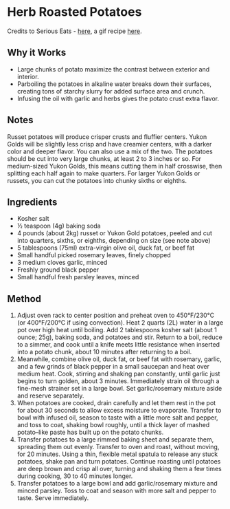 
# Herb Roasted Potatoes # 

Credits to Serious Eats - [here](http://www.seriouseats.com/recipes/2016/12/the-best-roast-potatoes-ever-recipe.html), a gif recipe [here](http://i.imgur.com/wv4rdV9.gifv).

## Why it Works ##

- Large chunks of potato maximize the contrast between exterior and interior.
- Parboiling the potatoes in alkaline water breaks down their surfaces, creating tons of starchy slurry for added surface area and crunch.
- Infusing the oil with garlic and herbs gives the potato crust extra flavor.

## Notes ##

Russet potatoes will produce crisper crusts and fluffier centers. Yukon Golds will be slightly less crisp and have creamier centers, with a darker color and deeper flavor. You can also use a mix of the two. The potatoes should be cut into very large chunks, at least 2 to 3 inches or so. For medium-sized Yukon Golds, this means cutting them in half crosswise, then splitting each half again to make quarters. For larger Yukon Golds or russets, you can cut the potatoes into chunky sixths or eighths.

## Ingredients ##

- Kosher salt
- ½ teaspoon (4g) baking soda
- 4 pounds (about 2kg) russet or Yukon Gold potatoes, peeled and cut into quarters, sixths, or eighths, depending on size (see note above)
- 5 tablespoons (75ml) extra-virgin olive oil, duck fat, or beef fat
- Small handful picked rosemary leaves, finely chopped
- 3 medium cloves garlic, minced
- Freshly ground black pepper
- Small handful fresh parsley leaves, minced

## Method ##

1. Adjust oven rack to center position and preheat oven to 450°F/230°C (or 400°F/200°C if using convection). Heat 2 quarts (2L) water in a large pot over high heat until boiling. Add 2 tablespoons kosher salt (about 1 ounce; 25g), baking soda, and potatoes and stir. Return to a boil, reduce to a simmer, and cook until a knife meets little resistance when inserted into a potato chunk, about 10 minutes after returning to a boil.
2. Meanwhile, combine olive oil, duck fat, or beef fat with rosemary, garlic, and a few grinds of black pepper in a small saucepan and heat over medium heat. Cook, stirring and shaking pan constantly, until garlic just begins to turn golden, about 3 minutes. Immediately strain oil through a fine-mesh strainer set in a large bowl. Set garlic/rosemary mixture aside and reserve separately.
3. When potatoes are cooked, drain carefully and let them rest in the pot for about 30 seconds to allow excess moisture to evaporate. Transfer to bowl with infused oil, season to taste with a little more salt and pepper, and toss to coat, shaking bowl roughly, until a thick layer of mashed potato–like paste has built up on the potato chunks.
4. Transfer potatoes to a large rimmed baking sheet and separate them, spreading them out evenly. Transfer to oven and roast, without moving, for 20 minutes. Using a thin, flexible metal spatula to release any stuck potatoes, shake pan and turn potatoes. Continue roasting until potatoes are deep brown and crisp all over, turning and shaking them a few times during cooking, 30 to 40 minutes longer.
5. Transfer potatoes to a large bowl and add garlic/rosemary mixture and minced parsley. Toss to coat and season with more salt and pepper to taste. Serve immediately.

